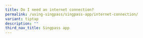 ```yaml
---
title: Do I need an internet connection?
permalink: /using-singpass/singpass-app/internet-connection/
variant: tiptap
description: ""
third_nav_title: Singpass app
---
```

